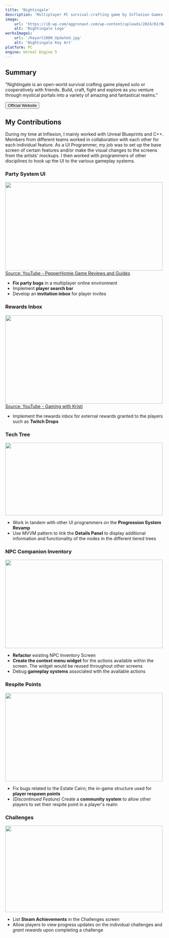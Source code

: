 ```yaml
---
title: 'Nightingale'
description: 'Multiplayer PC survival-crafting game by Inflexion Games'
image:
    url: 'https://i0.wp.com/aggronaut.com/wp-content/uploads/2024/02/NWXClient-Win64-Shipping-20240220-173353264.jpg?w=1280&ssl=1'
    alt: 'Nightingale Logo'
worksImage1:
    url: '/Keyart1080_Updated.jpg'
    alt: 'Nightingale Key Art'    
platform: PC
engine: Unreal Engine 5
---
```

<h2>Summary</h2>
<p class="quote">
    "Nightingale is an open-world survival crafting game played solo or cooperatively
    with friends. Build, craft, fight and explore as you venture through mystical portals
    into a variety of amazing and fantastical realms."
</p>

<div class="center extra-spacing">
    <a href="https://playnightingale.com/">
        <button class="btn">Official Website</button>
    </a>
</div>

<h2>My Contributions</h2>
<p>During my time at Inflexion, I mainly worked with Unreal Blueprints and C++. Members from different teams worked in collaboration with each other for each individual feature. As a UI Programmer, my job was to set up the base screen of certain features and/or make the visual changes to the screens from the artists' mockups. I then worked with programmers of other disciplines to hook up the UI to the various gameplay systems.</p>
<h3 class="sub-title">Party System UI</h3>
<div class="center">
    <a href="https://youtu.be/9hvBj84EWlc?si=Mmf3zk2YQ6RUsL9Y" title="Nightingale How To Play With Friends - Simple Guide"><img class="pro-img" width="500" height="281" src="/nightingale_party.gif"/>
    <span class="quote green-text">Source: YouTube - PepperHomie Game Reviews and Guides</span></a>
</div>
<ul>
    <li><b>Fix party bugs</b> in a multiplayer online environment</li>
    <li>Implement <b>player search bar</b></li>
    <li>Develop an <b>invitation inbox</b> for player invites</b></li>
</ul>

<h3 class="sub-title">Rewards Inbox</h3>
<div class="center">
    <a href="https://youtu.be/bJHKhI9gtwQ?si=pj_T9oXkya2egkeE" title="Get TWITCH drops into your GAME (Nightingale How To)"><img class="pro-img" width="500" height="281" src="/nightingale_twitch-drops.gif"/>
    <span class="quote green-text">Source: YouTube - Gaming with Kristi</span></a>
</div>
<ul>
    <li>Implement the rewards inbox for external rewards granted to the players such as <b>Twitch Drops</b></li>
</ul>

<h3 class="sub-title">Tech Tree</h3>
<div class="center">
    <img class="pro-img" width="500" height="231" src="/nightingale_tech-tree.gif"/>
</div>
<ul>
    <li>Work in tandem with other UI programmers on the <b>Progression System Revamp</b></li>
    <li>Use MVVM pattern to link the <b>Details Panel</b> to display additional information and functionality of the nodes in the different tiered trees</li>
</ul>

<h3 class="sub-title">NPC Companion Inventory</h3>
<div class="center">
    <img class="pro-img" width="500" height="281" src="/nightingale_npc.gif"/>
</div>
<ul>
    <li><b>Refactor</b> existing NPC Inventory Screen</li>
    <li><b>Create the context menu widget</b> for the actions available within the screen. The widget would be reused throughout other screens</li>
    <li>Debug <b>gameplay systems</b> associated with the available actions</li>
</ul>

<h3 class="sub-title">Respite Points</h3>
<div class="center">
    <img class="pro-img" width="500" height="281" src="/nightingale_respite.gif"/>
</div>
<ul>
    <li>Fix bugs related to the Estate Cairn; the in-game structure used for <b>player respawn points</b></li>
    <li><i>(Discontinued Feature)</i> Create a <b>community system</b> to allow other players to set their respite point in a player's realm</li>
</ul>

<h3 class="sub-title">Challenges</h3>
<div class="center">
    <img class="pro-img" width="500" height="275" src="/nightingale_challenges.gif"/>
</div>
<ul>
    <li>List <b>Steam Achievements</b> in the Challenges screen</li>
    <li>Allow players to view progress updates on the individual challenges and <i>grant rewards</i> upon completing a challenge</li>
</ul>